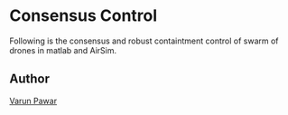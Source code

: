 # Consensus Control
Following is the consensus and robust containtment control of swarm of drones in matlab and AirSim. 
## Author
[Varun Pawar](mailto:varunpwr897@gmail.com)
